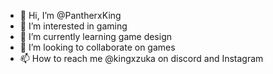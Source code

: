 - 👋 Hi, I’m @PantherxKing
- 👀 I’m interested in gaming
- 🌱 I’m currently learning game design 
- 💞️ I’m looking to collaborate on games
- 📫 How to reach me @kingxzuka on discord and Instagram 

<!---
PantherxKing/PantherxKing is a ✨ special ✨ repository because its `README.md` (this file) appears on your GitHub profile.
You can click the Preview link to take a look at your changes.
--->
